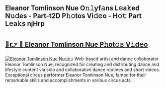 ## Eleanor Tomlinson Nue O𝚗𝚕yf𝚊ns L𝚎a𝚔ed N𝚞𝚍es - Part-t2D P𝚑𝚘tos Vi𝚍𝚎o - H𝚘𝚝 Part L𝚎a𝚔s njHrp

# <h2><a href="http://kfa7dn.oniu.top/?m=Eleanor+Tomlinson+Nue">🔗👉 🔴 Eleanor Tomlinson Nue P𝚑ot𝚘𝚜 V𝚒d𝚎o</a></h2>

[![Eleanor Tomlinson Nue Nu𝚍e𝚜](https://i.imgur.com/0qMVB7G.gif)](http://kfa7dn.oniu.top/?m=Eleanor+Tomlinson+Nue)
Web-based artist and dance collaborator Eleanor Tomlinson Nue, recognized for creating and distributing dance and lifestyle content via solo and collaborative dance routines and short videos. Exceptional circus performer Eleanor Tomlinson Nue, famed for their remarkable skills and accomplishments in various circus acts.  
